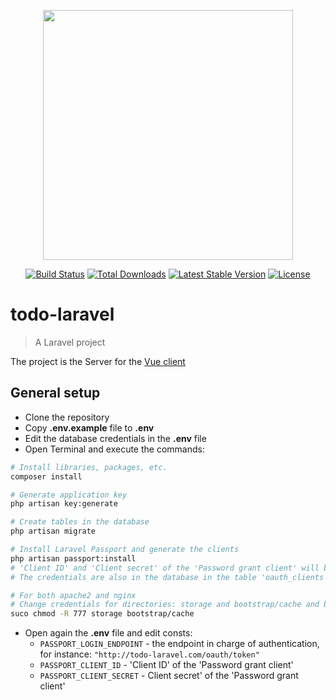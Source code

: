 <p align="center"><a href="https://laravel.com" target="_blank"><img src="https://raw.githubusercontent.com/laravel/art/master/logo-lockup/5%20SVG/2%20CMYK/1%20Full%20Color/laravel-logolockup-cmyk-red.svg" width="400"></a></p>

<p align="center">
<a href="https://travis-ci.org/laravel/framework"><img src="https://travis-ci.org/laravel/framework.svg" alt="Build Status"></a>
<a href="https://packagist.org/packages/laravel/framework"><img src="https://img.shields.io/packagist/dt/laravel/framework" alt="Total Downloads"></a>
<a href="https://packagist.org/packages/laravel/framework"><img src="https://img.shields.io/packagist/v/laravel/framework" alt="Latest Stable Version"></a>
<a href="https://packagist.org/packages/laravel/framework"><img src="https://img.shields.io/packagist/l/laravel/framework" alt="License"></a>
</p>

# todo-laravel

> A Laravel project

The project is the Server for the [Vue client](https://github.com/MikiWojak/todo-vue)

## General setup

- Clone the repository
- Copy __.env.example__ file to __.env__
- Edit the database credentials in the __.env__ file
- Open Terminal and execute the commands:

```bash
# Install libraries, packages, etc.
composer install

# Generate application key
php artisan key:generate

# Create tables in the database
php artisan migrate

# Install Laravel Passport and generate the clients
php artisan passport:install
# 'Client ID' and 'Client secret' of the 'Password grant client' will be used further
# The credentials are also in the database in the table 'oauth_clients'

# For both apache2 and nginx
# Change credentials for directories: storage and bootstrap/cache and both their subdirectories and files
suco chmod -R 777 storage bootstrap/cache
```

- Open again the __.env__ file and edit consts:
    - `PASSPORT_LOGIN_ENDPOINT` - the endpoint in charge of authentication, for instance: `"http://todo-laravel.com/oauth/token"`
    - `PASSPORT_CLIENT_ID` - 'Client ID' of the 'Password grant client'
    - `PASSPORT_CLIENT_SECRET` - Client secret' of the 'Password grant client'
